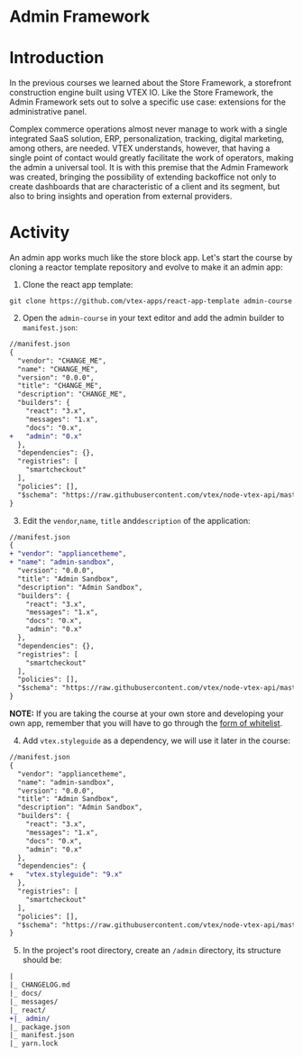 # Admin Framework

# Introduction

In the previous courses we learned about the Store Framework, a storefront construction engine built using VTEX IO. Like the Store Framework, the Admin Framework sets out to solve a specific use case: extensions for the administrative panel.

Complex commerce operations almost never manage to work with a single integrated SaaS solution, ERP, personalization, tracking, digital marketing, among others, are needed. VTEX understands, however, that having a single point of contact would greatly facilitate the work of operators, making the admin a universal tool. It is with this premise that the Admin Framework was created, bringing the possibility of extending backoffice not only to create dashboards that are characteristic of a client and its segment, but also to bring insights and operation from external providers.

# Activity

An admin app works much like the store block app. Let's start the course by cloning a reactor template repository and evolve to make it an admin app:

1. Clone the react app template:

```
git clone https://github.com/vtex-apps/react-app-template admin-course
```

2. Open the `admin-course` in your text editor and add the admin builder to `manifest.json`:

```diff
//manifest.json
{
  "vendor": "CHANGE_ME",
  "name": "CHANGE_ME",
  "version": "0.0.0",
  "title": "CHANGE_ME",
  "description": "CHANGE_ME",
  "builders": {
    "react": "3.x",
    "messages": "1.x",
    "docs": "0.x",
+   "admin": "0.x"
  },
  "dependencies": {},
  "registries": [
    "smartcheckout"
  ],
  "policies": [],
  "$schema": "https://raw.githubusercontent.com/vtex/node-vtex-api/master/gen/manifest.schema"
}
```

3. Edit the `vendor`,`name`, `title` and`description` of the application:

```diff
//manifest.json
{
+ "vendor": "appliancetheme",
+ "name": "admin-sandbox",
  "version": "0.0.0",
  "title": "Admin Sandbox",
  "description": "Admin Sandbox",
  "builders": {
    "react": "3.x",
    "messages": "1.x",
    "docs": "0.x",
    "admin": "0.x"
  },
  "dependencies": {},
  "registries": [
    "smartcheckout"
  ],
  "policies": [],
  "$schema": "https://raw.githubusercontent.com/vtex/node-vtex-api/master/gen/manifest.schema"
}
```

**NOTE:** If you are taking the course at your own store and developing your own app, remember that you will have to go through the [form of whitelist](https://forms.gle/ovi4h7mnwgUKS2hu5).

4. Add `vtex.styleguide` as a dependency, we will use it later in the course:

```diff
//manifest.json
{
  "vendor": "appliancetheme",
  "name": "admin-sandbox",
  "version": "0.0.0",
  "title": "Admin Sandbox",
  "description": "Admin Sandbox",
  "builders": {
    "react": "3.x",
    "messages": "1.x",
    "docs": "0.x",
    "admin": "0.x"
  },
  "dependencies": {
+   "vtex.styleguide": "9.x"
  },
  "registries": [
    "smartcheckout"
  ],
  "policies": [],
  "$schema": "https://raw.githubusercontent.com/vtex/node-vtex-api/master/gen/manifest.schema"
}
```

5. In the project's root directory, create an `/admin` directory, its structure should be:

```diff
|
|_ CHANGELOG.md
|_ docs/
|_ messages/
|_ react/
+|_ admin/
|_ package.json
|_ manifest.json
|_ yarn.lock
```
